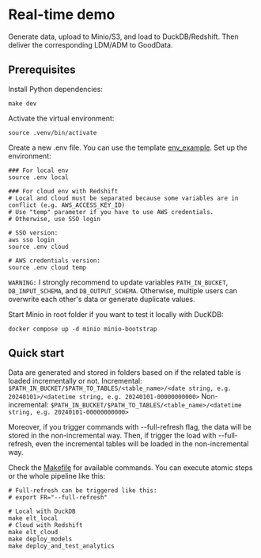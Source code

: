 # Real-time demo
Generate data, upload to Minio/S3, and load to DuckDB/Redshift.
Then deliver the corresponding LDM/ADM to GoodData.

## Prerequisites

Install Python dependencies:
```shell
make dev
```

Activate the virtual environment:
```shell
source .venv/bin/activate
```

Create a new .env file. You can use the template [env_example](env_example).
Set up the environment:
```shell
### For local env
source .env local

### For cloud env with Redshift
# Local and cloud must be separated because some variables are in conflict (e.g. AWS_ACCESS_KEY_ID)
# Use "temp" parameter if you have to use AWS credentials.
# Otherwise, use SSO login

# SSO version:
aws sso login
source .env cloud

# AWS credentials version:
source .env cloud temp
```

`WARNING:` I strongly recommend to update variables `PATH_IN_BUCKET`, `DB_INPUT_SCHEMA`, and `DB_OUTPUT_SCHEMA`.
Otherwise, multiple users can overwrite each other's data or generate duplicate values.

Start Minio in root folder if you want to test it locally with DucKDB:
```shell
docker compose up -d minio minio-bootstrap
```

## Quick start

Data are generated and stored in folders based on if the related table is loaded incrementally or not.
Incremental:
`$PATH_IN_BUCKET/$PATH_TO_TABLES/<table_name>/<date string, e.g. 20240101>/<datetime string, e.g. 20240101-00000000000>`
Non-incremental:
`$PATH_IN_BUCKET/$PATH_TO_TABLES/<table_name>/<datetime string, e.g. 20240101-00000000000>`

Moreover, if you trigger commands with --full-refresh flag, the data will be stored in the non-incremental way.
Then, if trigger the load with --full-refresh, even the incremental tables will be loaded in the non-incremental way.

Check the [Makefile](Makefile) for available commands.
You can execute atomic steps or the whole pipeline like this:
```shell
# Full-refresh can be triggered like this:
# export FR="--full-refresh"

# Local with DuckDB
make elt_local
# Cloud with Redshift
make elt_cloud
make deploy_models
make deploy_and_test_analytics
```
